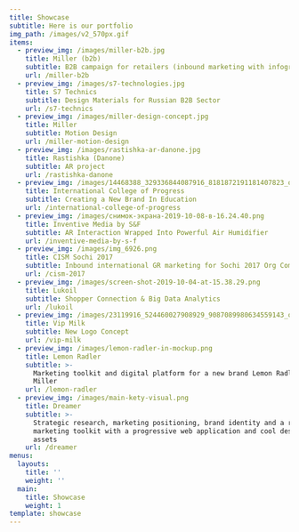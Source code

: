 ```yaml
---
title: Showcase
subtitle: Here is our portfolio
img_path: /images/v2_570px.gif
items:
  - preview_img: /images/miller-b2b.jpg
    title: Miller (b2b)
    subtitle: B2B campaign for retailers (inbound marketing with infographics & PWA
    url: /miller-b2b
  - preview_img: /images/s7-technologies.jpg
    title: S7 Technics
    subtitle: Design Materials for Russian B2B Sector
    url: /s7-technics
  - preview_img: /images/miller-design-concept.jpg
    title: Miller
    subtitle: Motion Design
    url: /miller-motion-design
  - preview_img: /images/rastishka-ar-danone.jpg
    title: Rastishka (Danone)
    subtitle: AR project
    url: /rastishka-danone
  - preview_img: /images/14468388_329336844087916_8181872191181407823_o.jpg
    title: International College of Progress
    subtitle: Creating a New Brand In Education
    url: /international-college-of-progress
  - preview_img: /images/снимок-экрана-2019-10-08-в-16.24.40.png
    title: Inventive Media by S&F
    subtitle: AR Interaction Wrapped Into Powerful Air Humidifier
    url: /inventive-media-by-s-f
  - preview_img: /images/img_6926.png
    title: CISM Sochi 2017
    subtitle: Inbound international GR marketing for Sochi 2017 Org Committee
    url: /cism-2017
  - preview_img: /images/screen-shot-2019-10-04-at-15.38.29.png
    title: Lukoil
    subtitle: Shopper Connection & Big Data Analytics
    url: /lukoil
  - preview_img: /images/23119916_524460027908929_9087089980634559143_o.jpg
    title: Vip Milk
    subtitle: New Logo Concept
    url: /vip-milk
  - preview_img: /images/lemon-radler-in-mockup.png
    title: Lemon Radler
    subtitle: >-
      Marketing toolkit and digital platform for a new brand Lemon Radler by
      Miller
    url: /lemon-radler
  - preview_img: /images/main-kety-visual.png
    title: Dreamer
    subtitle: >-
      Strategic research, marketing positioning, brand identity and a rockstar
      marketing toolkit with a progressive web application and cool design
      assets
    url: /dreamer
menus:
  layouts:
    title: ''
    weight: ''
  main:
    title: Showcase
    weight: 1
template: showcase
---
```


